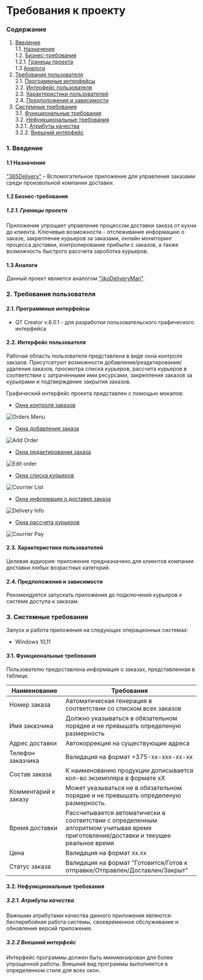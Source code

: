# Требования к проекту
### Содержание
1. [Введение](#1) <br>
  1.1. [Назначение](#1.1) <br>
  1.2. [Бизнес-требования](#1.2) <br>
      1.2.1. [Границы проекта](#1.2.1) <br>
  1.3 [Аналоги](#1.3) <br>
2. [Требования пользователя](#2) <br>
  2.1. [Программные интерфейсы](#2.1) <br>
  2.2. [Интерфейс пользователя](#2.2) <br>
  2.3. [Характеристики пользователей](#2.3) <br>
  2.4. [Предположения и зависимости](#2.4) <br>
3. [Системные требования](#3.) <br>
  3.1. [Функциональные требования](#3.1) <br>
  3.2. [Нефункциональные требования](#3.2) <br>
     3.2.1. [Атрибуты качества](#3.2.1) <br>
     3.2.2. [Внешний интерфейс](#3.2.2) <br>

### 1. Введение <a name="1"></a>
#### 1.1 Назначение <a name="1.1"></a>
["365Delivery"](https://github.com/mathews3s/365Delivery) – Вспомогательное приложение для управления заказами среди произвольной компании доставки.
#### 1.2 Бизнес-требования <a name="1.2"></a>
##### 1.2.1. Границы проекта <a name="1.2.1"></a>
Приложение упрощает управление процессом доставки заказа от кухни до клиента. Ключевые возможности - отслеживание информацию о заказе, закрепление курьеров за заказами, онлайн мониторинг процесса доставки, контролирование прибыли с заказов, а также возможность быстрого рассчета зароботка курьеров.
#### 1.3 Аналоги <a name="1.3"></a>
Данный проект является аналогом ["iikoDeliveryMan"](https://store.iiko.ru/iikodeliveryman).
### 2. Требования пользователя <a name="2"></a>
#### 2.1. Программные интерфейсы <a name="2.1"></a>
*	QT Creator v.8.0.1 - для разработки пользовательского графического интерфейса

#### 2.2. Интерфейс пользователя <a name="2.2"></a>
Рабочая область пользователя представлена в виде окна контроля закзаов. Присутсвтуют возможности добавления/реадктирования/удаления заказов, просмотра списка курьеров, рассчета курьеров в соответствии с затраченными ими ресурсами, закрепления заказов за курьерами и подтверждение закрытия заказов.

Графический интерфейс проекта представлен с помощью мокапов:<a name="2.4"></a>
* [Окна контроля заказов](https://github.com/mathews3s/365Delivery/blob/main/Documentation/Project%20mockups/OrdersMenu.jpg)  

![Orders Menu](https://github.com/mathews3s/365Delivery/blob/main/Documentation/Project%20mockups/OrdersMenu.jpg)
* [Окна добавления заказа]()

![Add Order]()
* [Окна редактирования заказа]()

![Edit order]()
* [Окна списка курьеров]()

![Courrier List]()

* [Окна информации о доставке заказа]()

![Delivery Info]()

* [Окна рассчета курьеров]()

![Courrier Pay]()

#### 2.3. Характеристики пользователей <a name="2.3"></a>
Целевая аудиория:
приложение предназначено для клиентов компании доставки любых возрастных категорий.
#### 2.4. Предположения и зависимости <a name="2.4"></a>
Рекомендуется запускать приложения до подключения курьеров к системе доступа к заказам.
### 3. Системные требования <a name="3"></a>
Запуск и работа приложения на следующих операционных системах:
* Windows 10,11
#### 3.1. Функциональные требования <a name="3.1"></a>
Пользователю предоставлена информация о заказах, представленная в таблице.

Наименование | Требования
--- | ---
Номер заказа | Автоматическая генерация в соответствии со списком всех заказов
Имя заказчика | Должно указываться в обязательном порядке и не превышать определеную размерность
Адрес доставки | Автокоррекция на существующие адреса
Телефон заказчика | Валидация на формат +375-xx-xxx-xx-xx
Состав заказа| К наименованию продукции дописывается кол-во экземпляра в формате xX
Комментарий к заказу | Может указываться не в обязательном порядке и не превышать определеную размерность.
Время доставки | Рассчитывается автоматически в соответствии с определенным алгоритмом учитывая время приготовления/доставки и текущее реальное время
Цена | Валидация на формат xx.xx
Статус заказа | Валидация на формат "Готовится/Готов к отправке/Отправлен/Доставлен/Закрыт"

#### 3.2. Нефункциональные требования <a name="3.2"></a>
##### 3.2.1. Атрибуты качества <a name="3.2.1"></a>
Важными атрибутами качества данного приложения являются: бесперебойная работа системы, своевременное обслуживание и обновление версий приложения. <br/>
##### 3.2.2 Внешний интерфейс <a name="3.2.2"></a>
Интерфейс программы должен быть минимизирован для более упрощенной работы. Внешний вид программы выполняется в определенном стиле для всех окон.
